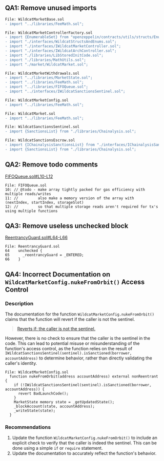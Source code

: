 ## QA1: Remove unused imports
```diff
File: WildcatMarketBase.sol
- import "../libraries/FeeMath.sol";

File: WildcatMarketControllerFactory.sol
- import {EnumerableSet} from "openzeppelin/contracts/utils/structs/EnumerableSet.sol";
- import "./interfaces/WildcatStructsAndEnums.sol";
- import "./interfaces/IWildcatMarketController.sol";
- import "./interfaces/IWildcatArchController.sol";
- import "./libraries/LibStoredInitCode.sol";
- import "./libraries/MathUtils.sol";
- import "./market/WildcatMarket.sol";

File: WildcatMarketWithdrawals.sol
- import "../libraries/MarketState.sol";
- import "../libraries/FeeMath.sol";
- import "../libraries/FIFOQueue.sol";
- import "../interfaces/IWildcatSanctionsSentinel.sol";

File: WildcatMarketConfig.sol
- import "../libraries/FeeMath.sol";

File: WildcatMarket.sol
- import "../libraries/FeeMath.sol";

File: WildcatSanctionsSentinel.sol
- import {SanctionsList} from "./libraries/Chainalysis.sol";

File: WildcatSanctionsEscrow.sol
- import {IChainalysisSanctionsList} from "./interfaces/IChainalysisSanctionsList.sol";
- import {SanctionsList} from "./libraries/Chainalysis.sol";
```

## QA2: Remove todo comments
[FIFOQueue.sol#L10-L12](https://github.com/code-423n4/2023-10-wildcat/blob/c5df665f0bc2ca5df6f06938d66494b11e7bdada/src/libraries/FIFOQueue.sol#L10-L12)
```solidity
File: FIFOQueue.sol
10: // @todo - make array tightly packed for gas efficiency with multiple reads/writes
11: //         also make a memory version of the array with (nextIndex, startIndex, storageSlot)
12: //         so that multiple storage reads aren't required for tx's using multiple functions
```

## QA3: Remove useless unchecked block
[ReentrancyGuard.sol#L64-L66](https://github.com/code-423n4/2023-10-wildcat/blob/c5df665f0bc2ca5df6f06938d66494b11e7bdada/src/ReentrancyGuard.sol#L64-L66)
```solidity
File: ReentrancyGuard.sol
64    unchecked {
65      _reentrancyGuard = _ENTERED;
66    }
```

## QA4: Incorrect Documentation on `WildcatMarketConfig.nukeFromOrbit()` Access Control

### Description
The documentation for the function `WildcatMarketConfig.nukeFromOrbit()` claims that the function will revert if the caller is not the sentinel.

> [Reverts if: the caller is not the sentinel.](https://wildcat-protocol.gitbook.io/wildcat/technical-deep-dive/component-overview/wildcat-market-overview/wildcatmarketconfig.sol#nukefromorbit)

However, there is no check to ensure that the caller is the sentinel in the code. This can lead to potential misuse or misunderstanding of the function's access control, as the function relies on the result of `IWildcatSanctionsSentinel(sentinel).isSanctioned(borrower, accountAddress)` to determine behavior, rather than directly validating the caller's identity.

```solidity
File: WildcatMarketConfig.sol
  function nukeFromOrbit(address accountAddress) external nonReentrant {
    if (!IWildcatSanctionsSentinel(sentinel).isSanctioned(borrower, accountAddress)) {
      revert BadLaunchCode();
    }
    MarketState memory state = _getUpdatedState();
    _blockAccount(state, accountAddress);
    _writeState(state);
  }
```

### Recommendations
1. Update the function `WildcatMarketConfig.nukeFromOrbit()` to include an explicit check to verify that the caller is indeed the sentinel. This can be done using a simple `if` or `require` statement.
2. Update the documentation to accurately reflect the function's behavior.